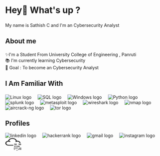 <h1 align="left">Hey👋 What's up ?</h1>

###

<p align="left">My name is Sathish C and I'm an Cybersecurity Analyst </p>

###

<h2 align="left">About me</h2>

###

<p align="left">✨I'm a Student From University College of Engineering , Panruti<br>📚 I'm currently learning Cybersecurity<br>🎯 Goal : To become an Cybersecurity Analyst<br></p>

###

<h2 align="left">I Am Familiar With</h2>

###

<div align="left">

  <img src="https://img.icons8.com/color/48/linux--v1.png" height="40" alt="Linux logo"  />
  <img width="12" />
  <img src="https://img.icons8.com/fluency/48/my-sql.png" height="40" alt="SQL logo"  />
  <img width="12" />
  <img src="https://img.icons8.com/color/48/windows-10.png" height="40" alt="Windows logo"  />
  <img width="12" />
  <img src="https://img.icons8.com/color/48/python--v1.png" height="40" alt="Python logo"  />
  <img width="12" />
  <img src="https://img.icons8.com/color/48/splunk.png" height="40" alt="splunk logo"  />
  <img width="12" />
  <img src="https://img.icons8.com/color/48/metasploit.png" height="40" alt="metasploit logo"  />
  <img width="12" />
  <img src="https://img.icons8.com/nolan/64/wireshark--v1.png" height="40" alt="wireshark logo"  />
  <img width="12" />
  <img src="https://res.cloudinary.com/lwgatsby/f_auto/www/uploads/2020/04/nmap-logo-256x256-1.png" height="40" alt="nmap logo"  />
  <img width="12" />
  <img src="https://www.nesabamedia.com/wp-content/uploads/2019/10/Aircrack-ng-Logo-2.png" height="40" alt="aircrack-ng logo"  />
  <img width="12" />
  <img src="https://th.bing.com/th/id/OIP.Iv75_JgnOuWvU-baRUaAOAHaE-?rs=1&pid=ImgDetMain" height="40" alt="tor logo"  />
  <img width="12" />
  
<h2 align="left">Profiles</h2>

   <div align="left">
  <img src="https://raw.githubusercontent.com/maurodesouza/profile-readme-generator/master/src/assets/icons/social/linkedin/default.svg" width="52" height="40" alt="linkedin logo"  /> 
      <img width="12" />
  <img src="https://raw.githubusercontent.com/maurodesouza/profile-readme-generator/master/src/assets/icons/social/hackerrank/default.svg" width="52" height="40" alt="hackerrank logo"  />
      <img width="12" />
  <img src="https://raw.githubusercontent.com/maurodesouza/profile-readme-generator/master/src/assets/icons/social/gmail/default.svg" width="52" height="40" alt="gmail logo"  />
      <img width="12" />
  <img src="https://raw.githubusercontent.com/maurodesouza/profile-readme-generator/master/src/assets/icons/social/instagram/default.svg" width="52" height="40" alt="instagram logo"  />
      <img width="12" />
  <img src="https://raw.githubusercontent.com/maurodesouza/profile-readme-generator/master/src/assets/icons/social/tryhackme/default.svg" width="52" height="40" alt="tryhackme logo"  />
      <img width="12" />
</div>  

